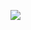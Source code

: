
<a href="." target="_blank"><img src="https://img.shields.io/badge/jaeyeol816@gmail.com-#EA4335?style=flat-square&logo=gmail&logoColor=ffffff"/></a>
